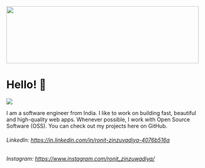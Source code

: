 <img src="https://raw.githubusercontent.com/matfantinel/matfantinel/master/waves.svg" width="100%" height="150">

# Hello! 👋️
![](https://komarev.com/ghpvc/?username=RonitZinzuvadiya1040l&color=0ca4a5)

I am a software engineer from India. I like to work on building fast, beautiful and high-quality web apps. Whenever possible, I work with Open Source Software (OSS). You can check out my projects here on GitHub.

###### LinkedIn: https://in.linkedin.com/in/ronit-zinzuvadiya-4076b516a
###### Instagram: https://www.instagram.com/ronit_zinzuwadiya/
<!-- <ul>
<li>Back-End Web Developer</li>
<li>Open Sourcerer</li>
</ul> -->

<!-- ## I am good at a few things:

<img src="https://raw.githubusercontent.com/matfantinel/matfantinel/master/tags.svg" width="auto" height="auto"> -->

<!--
**RonitZinzuvadiya1040/RonitZinzuvadiya1040** is a ✨ _special_ ✨ repository because its `README.md` (this file) appears on your GitHub profile.

Here are some ideas to get you started:
-->
